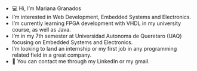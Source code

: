 - 💻 Hi, I’m Mariana Granados
-  I’m interested in Web Development, Embedded Systems and Electronics.
-  I’m currently learning FPGA development with VHDL in my university course, as well as Java.
-  I’m in my 7th semester at Universidad Autonoma de Queretaro (UAQ) focusing on Embedded Systems and Electronics.
-  I’m looking to land an internship or my first job in any programming related field in a great company.
- 📧 You can contact me through my LinkedIn or my gmail. 

<!---
MarianaGranados-09/MarianaGranados-09 is a ✨ special ✨ repository because its `README.md` (this file) appears on your GitHub profile.
You can click the Preview link to take a look at your changes.
--->
